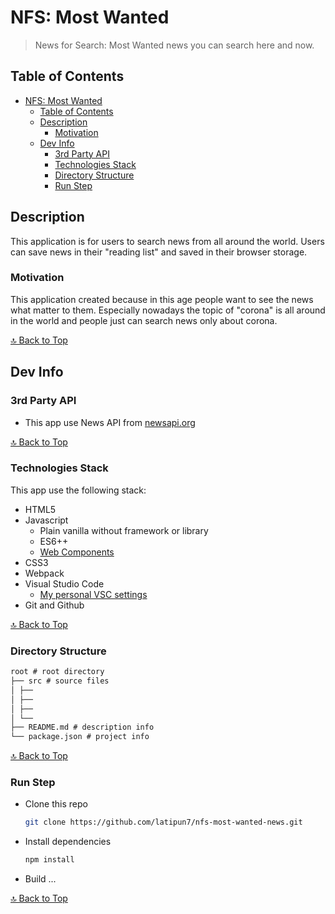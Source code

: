 # NFS: Most Wanted

> News for Search: Most Wanted news you can search here and now.

## Table of Contents

- [NFS: Most Wanted](#nfs-most-wanted)
  - [Table of Contents](#table-of-contents)
  - [Description](#description)
    - [Motivation](#motivation)
  - [Dev Info](#dev-info)
    - [3rd Party API](#3rd-party-api)
    - [Technologies Stack](#technologies-stack)
    - [Directory Structure](#directory-structure)
    - [Run Step](#run-step)

## Description

This application is for users to search news from all around the world.
Users can save news in their "reading list" and saved in their browser storage.

### Motivation

This application created because in this age people want to see the news
what matter to them. Especially nowadays the topic of "corona" is all around
in the world and people just can search news only about corona.

[🔝 Back to Top](#nfs-most-wanted)

<!-- ## How to Interact with This Application -->

## Dev Info

### 3rd Party API

- This app use News API from [newsapi.org][newsapi]

[🔝 Back to Top](#nfs-most-wanted)

### Technologies Stack

This app use the following stack:

- HTML5
- Javascript
  - Plain vanilla without framework or library
  - ES6++
  - [Web Components][web-components]
- CSS3
- Webpack
- Visual Studio Code
  - [My personal VSC settings][vsc-settings]
- Git and Github

[🔝 Back to Top](#nfs-most-wanted)

### Directory Structure

```md
root # root directory
├── src # source files
│ ├──
│ ├──
│ ├──
│ └──
├── README.md # description info
└── package.json # project info
```

[🔝 Back to Top](#nfs-most-wanted)

### Run Step

- Clone this repo

  ```bash
  git clone https://github.com/latipun7/nfs-most-wanted-news.git
  ```

- Install dependencies

  ```bash
  npm install
  ```

- Build ...

[🔝 Back to Top](#nfs-most-wanted)

<!-- Variables -->

[newsapi]: https://newsapi.org/docs/get-started
[web-components]: https://developer.mozilla.org/en-US/docs/Web/Web_Components
[vsc-settings]: soon
